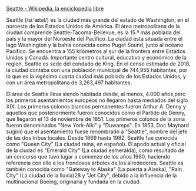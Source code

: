 [Seattle - Wikipedia, la enciclopedia libre](https://es.wikipedia.org/wiki/Seattle)

Seattle (/siːˈætəl/) es la ciudad más grande del estado de Washington, en el noroeste de los Estados Unidos de América.
El área metropolitana de la ciudad comprende Seattle-Tacoma-Bellevue, es la 15.ª más poblada del país y la mayor del Noroeste del Pacífico.​
La ciudad esta situada entre el lago Washington y la bahía conocida como Puget Sound, junto al océano Pacífico. Se encuentra a 155 kilómetros al sur de la frontera entre Estados Unidos y Canadá.
Importante centro cultural, educativo y económico de la region, Seattle es sede del condado de King.
En el censo estimado de 2018, la ciudad contaba con una población municipal de 744,955 habitantes,​ por lo que es la vigésimo cuarta ciudad más poblada de los Estados Unidos, y con un área metropolitana de 3,263,497 habitantes.

El área de Seattle lleva siendo habitada desde, al menos, 4.000 años,​ pero los primeros asentamientos europeos no llegaron hasta mediados del siglo XIX.
Los primeros colonos blancos permanentes fueron Arthur A. Denny y aquellos que posteriormente fueron conocidos como el Partido de Denny, que llegaron el 13 de noviembre de 1851.
Los primeros colonos de la zona fueron denominados "New York-Alki" y "Duwamps". En 1853, Doc Maynard sugirió que el asentamiento fuese renombrado a "Seattle", nombre del jefe de las dos tribus locales.
Desde 1869 hasta 1982, Seattle fue conocida como "Queen City" (La ciudad reina, en español).
El apodo actual y oficial de la ciudad es "Emerald City" (La ciudad esmeralda), como resultado de un concurso que tuvo lugar a comienzo de los años 1980,​ haciendo referencia con ello a los frondosos árboles de los alrededores.
Seattle es también conocida como "Gateway to Alaska" (La puerta a Alaska), "Rain City" (La ciudad de la lluvia)28​ y "Jet City", debido a la influencia de la multinacional Boeing, originaria y fundada en la ciudad.

<!---
cspell:locale es
cspell:words Seattle Tacoma Bellevue Puget Sound King
cspell:words Denny Maynard tribus Alki Duwamps Queen Emerald
cspell:ignore locale words siːˈætəl XIX
--->
